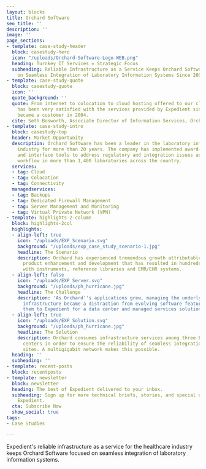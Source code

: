 ```yaml
---
layout: blocks
title: Orchard Software
seo_title: ''
description: ''
image: ''
page_sections:
- template: case-study-header
  block: casestudy-hero
  icon: "/uploads/Orchard-Software-Logo-WEB.png"
  heading: Turnkey IT Services = Strategic Focus
  subheading: Reliable Infrastructure as a Service Keeps Orchard Software Focused
    on Seamless Integration of Laboratory Information Systems Since 2004
- template: case-study-quote
  block: casestudy-quote
  icon: ''
  quote_background: ''
  quote: From internet to colocation to cloud hosting offered to our clients, Orchard
    has been very satisfied with the services provided by Expedient since we first
    became a customer in 2004.
  cite: Seth Bosworth, Associate Director of Information Services, Orchard Software
- template: case-study-intro
  block: casestudy-top
  header: Market Opportunity
  description: Orchard Software has been a leader in the laboratory information system
    industry for more than 20 years. The company has implemented award-winning automation
    and interface tools to address regulatory and integration issues as well as simplify
    workflow in more than 1,400 laboratories across the country.
  services:
  - tag: Cloud
  - tag: Colocation
  - tag: Connectivity
  managedservices:
  - tag: Backups
  - tag: Dedicated Firewall Management
  - tag: Server Management and Monitoring
  - tag: Virtual Private Network (VPN)
- template: highlights-2-column
  block: highlights-2col
  highlights:
  - align-left: true
    icon: "/uploads/EXP_Scenario.svg"
    background: "/uploads/exp_case_study_scenario-1.jpg"
    headline: The Scenario
    description: Orchard has experienced tremendous growth attributable to its customer-driven
      product enhancement and development that has resulted in hundreds of interfaces
      with instruments, reference libraries and EMR/EHR systems.
  - align-left: false
    icon: "/uploads/EXP_Server.svg"
    background: "/uploads/ph_hurricane.jpg"
    headline: The Challenge
    description: 'As Orchard''s applications grew, managing the underlying technology
      infrastructure became a distraction from evolving software features leading
      them to Expedient for a data center and managed services solution. '
  - align-left: true
    icon: "/uploads/EXP_Solution.svg"
    background: "/uploads/ph_hurricane.jpg"
    headline: The Solution
    description: Orchard consumes infrastructure services among three Expedient data
      centers in order to ensure the reliability of seamless integration linking multiple
      sites. A multigigabit network makes this possible.
  heading: ''
  subheading: ''
- template: recent-posts
  block: recentposts
- template: newsletter
  block: newsletter
  heading: The best of Expedient delivered to your inbox.
  subheading: Sign up for more technical briefs, stories, and special offers from
    Expedient.
  cta: Subscribe Now
  show_social: true
tags:
- Case Studies

---
```

Expedient's reliable infrastructure as a service for the healthcare industry keeps Orchard Software focused on seamless integration of laboratory information systems.